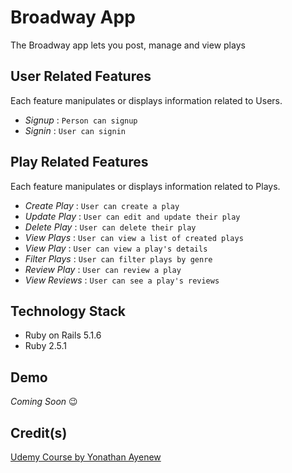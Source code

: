 # Broadway App

The Broadway app lets you post, manage and view plays

## User Related Features

Each feature manipulates or displays information related to Users.

* _Signup_ : `Person can signup`
* _Signin_ : `User can signin`

## Play Related Features

Each feature manipulates or displays information related to Plays.

* _Create Play_ : `User can create a play`
* _Update Play_ : `User can edit and update their play`
* _Delete Play_ : `User can delete their play`
* _View Plays_ : `User can view a list of created plays`
* _View Play_ : `User can view a play's details`
* _Filter Plays_ : `User can filter plays by genre`
* _Review Play_ : `User can review a play`
* _View Reviews_ : `User can see a play's reviews`

## Technology Stack

* Ruby on Rails 5.1.6
* Ruby 2.5.1

## Demo

_Coming Soon_ 😉

## Credit(s)

[Udemy Course by Yonathan Ayenew](https://www.udemy.com/8-beautiful-ruby-on-rails-apps-in-30-days/)
